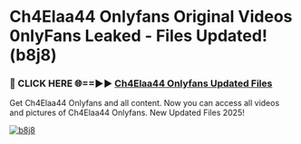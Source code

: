 # Ch4Elaa44 Onlyfans Original Videos 0nlyFans Leaked - Files Updated! (b8j8)

<h3>🔴 CLICK HERE 🌐==►► <a href="https://tinyurl.com/ehrbuxhb" rel="nofollow">Ch4Elaa44 Onlyfans Updated Files</a></h3>

Get Ch4Elaa44 Onlyfans and all content. Now you can access all videos and pictures of Ch4Elaa44 Onlyfans. New Updated Files 2025!

[![b8j8](https://i.imgur.com/lVYEuWS.gif)](https://tinyurl.com/ehrbuxhb)
